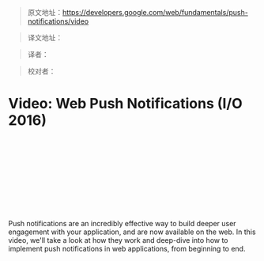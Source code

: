 >原文地址：https://developers.google.com/web/fundamentals/push-notifications/video

>译文地址：

>译者：

>校对者：

# Video: Web Push Notifications (I/O 2016) 



<div class="video-wrapper">
  <iframe class="devsite-embedded-youtube-video" data-video-id="_dXBibRO0SM"
          data-autohide="1" data-showinfo="0" frameborder="0" allowfullscreen>
  </iframe>
</div>

Push notifications are an incredibly effective way to build deeper user
engagement with your application, and are now available on the web. In this
video, we'll take a look at how they work and deep-dive into how to
implement push notifications in web applications, from beginning to end.
